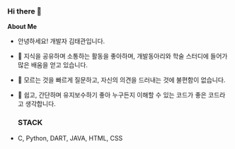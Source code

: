 ### Hi there 👋

**About Me** 
  
- 안녕하세요! 개발자 김태관입니다.

- 🔭 지식을 공유하며 소통하는 활동을 좋아하며, 개발동아리와 학술 스터디에 들어가 많은 배움을 얻고 있습니다.
- 🌱 모르는 것을 빠르게 질문하고, 자신의 의견을 드러내는 것에 불편함이 없습니다.
- 👯 쉽고, 간단하며 유지보수하기 좋아 누구든지 이해할 수 있는 코드가 좋은 코드라고 생각합니다.

  ### STACK
- C, Python, DART, JAVA, HTML, CSS
